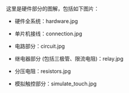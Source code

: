 这里是硬件部分的图解，包括如下图片：  
* 硬件全系统：hardware.jpg  
- 单片机接线：connection.jpg  
* 电路部分：circuit.jpg  
- 继电器部分 (包括三极管、限流电阻)：relay.jpg  
* 分压电阻：resistors.jpg  
- 模拟触控部分：simulate_touch.jpg
